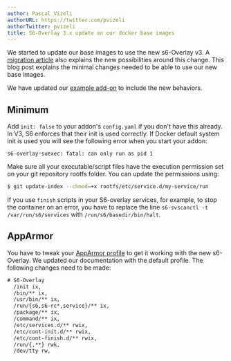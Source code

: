 ```yaml
---
author: Pascal Vizeli
authorURL: https://twitter.com/pvizeli
authorTwitter: pvizeli
title: S6-Overlay 3.x update on our docker base images
---
```


We started to update our base images to use the new s6-Overlay v3. A [migration article](https://github.com/just-containers/s6-overlay/blob/master/MOVING-TO-V3.md) also explains the new possibilities around this change. This blog post explains the minimal changes needed to be able to use our new base images.

We have updated our [example add-on](https://github.com/home-assistant/addons-example) to include the new behaviors.

## Minimum

Add `init: false` to your addon's `config.yaml` if you don't have this already. In V3, S6 enforces that their init is used correctly. If Docker default system init is used you will see the following error when you start your addon:

```
s6-overlay-suexec: fatal: can only run as pid 1
```

Make sure all your executable/script files have the execution permission set on your git repository rootfs folder. You can update the permissions using:

```sh
$ git update-index --chmod=+x rootfs/etc/service.d/my-service/run
```

If you use `finish` scripts in your S6-overlay services, for example, to stop the container on an error, you have to replace the line `s6-svscanctl -t /var/run/s6/services` with `/run/s6/basedir/bin/halt`.

## AppArmor

You have to tweak your [AppArmor profile](/docs/add-ons/presentation#apparmor) to get it working with the new s6-Overlay. We updated our documentation with the default profile. The following changes need to be made:

```txt
# S6-Overlay
  /init ix,
  /bin/** ix,
  /usr/bin/** ix,
  /run/{s6,s6-rc*,service}/** ix,
  /package/** ix,
  /command/** ix,
  /etc/services.d/** rwix,
  /etc/cont-init.d/** rwix,
  /etc/cont-finish.d/** rwix,
  /run/{,**} rwk,
  /dev/tty rw,
```
